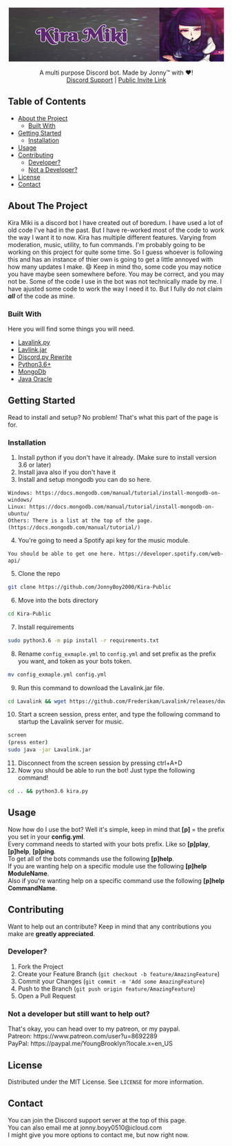 <p align="center">
  <a href="https://github.com/JonnyBoy2000/Kira-Miki">
    <img src="kira_banner.png"width="500" height="125">
  </a>
  <p align="center">
    A multi purpose Discord bot. Made by Jonny™ with ❤!
    <br/>
    <a href="https://discord.gg/dbUFDg7">Discord Support</a>
    |
    <a href="https://discordapp.com/oauth2/authorize?client_id=538344287843123205&scope=bot&permissions=267779137">Public Invite Link</a>
  </p>
</p>

## Table of Contents
* [About the Project](#about-the-project)
  * [Built With](#built-with)
* [Getting Started](#getting-started)
  * [Installation](#installation)
* [Usage](#usage)
* [Contributing](#contributing)
  * [Developer?](#developer)
  * [Not a Developer?](#not-a-developer-but-still-want-to-help-out)
* [License](#license)
* [Contact](#contact)

## About The Project
Kira Miki is a discord bot I have created out of boredum. I have used a lot of old code I've had in the past. But I have re-worked most of the code to work the way I want it to now. Kira has multiple different features. Varying from moderation, music, utility, to fun commands. I'm probably going to be working on this project for quite some time. So I guess whoever is following this and has an instance of thier own is going to get a little annoyed with how many updates I make. :smile: Keep in mind tho, some code you may notice you have maybe seen somewhere before. You may be correct, and you may not be. Some of the code I use in the bot was not technically made by me. I have ajusted some code to work the way I need it to. But I fully do not claim ***all*** of the code as mine.

### Built With
Here you will find some things you will need.
* [Lavalink.py](https://github.com/JonnyBoy2000/Lavalink.py)
* [Lavlink.jar](https://github.com/Frederikam/Lavalink)
* [Discord.py Rewrite](https://github.com/Rapptz/discord.py/)
* [Python3.6+](https://www.python.org/)
* [MongoDb](https://docs.mongodb.com/)
* [Java Oracle](https://www.oracle.com/java/)

## Getting Started
Read to install and setup? No problem! That's what this part of the page is for.

### Installation
1) Install python if you don't have it already. (Make sure to install version 3.6 or later)
2) Install java also if you don't have it
3) Install and setup mongodb you can do so here.
```
Windows: https://docs.mongodb.com/manual/tutorial/install-mongodb-on-windows/
Linux: https://docs.mongodb.com/manual/tutorial/install-mongodb-on-ubuntu/
Others: There is a list at the top of the page. (https://docs.mongodb.com/manual/tutorial/)
```
4) You're going to need a Spotify api key for the music module.
```
You should be able to get one here. https://developer.spotify.com/web-api/
```
5) Clone the repo
```sh
git clone https://github.com/JonnyBoy2000/Kira-Public
```
6) Move into the bots directory
```sh
cd Kira-Public
```
7) Install requirements
```sh
sudo python3.6 -m pip install -r requirements.txt
```
8) Rename `config_exmaple.yml` to `config.yml` and set prefix as the prefix you want, and token as your bots token.
```sh
mv config_exmaple.yml config.yml
```
9) Run this command to download the Lavalink.jar file.
```sh
cd Lavalink && wget https://github.com/Frederikam/Lavalink/releases/download/3.2.0.3/Lavalink.jar
```
10) Start a screen session, press enter, and type the following command to startup the Lavalink server for music.
```sh
screen
(press enter)
sudo java -jar Lavalink.jar
```
11) Disconnect from the screen session by pressing ctrl+A+D
12) Now you should be able to run the bot! Just type the following command! 
```sh
cd .. && python3.6 kira.py
```

## Usage
<p>
  Now how do I use the bot? Well it's simple, keep in mind that <b>[p]</b> = the prefix you set in your <b>config.yml</b>.
  <br/>
  Every command needs to started with your bots prefix. Like so <b>[p]play</b>, <b>[p]help</b>, <b>[p]ping</b>.
  <br/>
  To get all of the bots commands use the following <b>[p]help</b>.
  <br/>
  If you are wanting help on a specific module use the following <b>[p]help ModuleName</b>.
  <br/>
  Also if you're wanting help on a specific command use the following <b>[p]help CommandName</b>.
</p>

## Contributing
Want to help out an contribute? Keep in mind that any contributions you make are **greatly appreciated**.

### Developer?
1. Fork the Project
2. Create your Feature Branch (`git checkout -b feature/AmazingFeature`)
3. Commit your Changes (`git commit -m 'Add some AmazingFeature`)
4. Push to the Branch (`git push origin feature/AmazingFeature`)
5. Open a Pull Request

### Not a developer but still want to help out?
<p>
  That's okay, you can head over to my patreon, or my paypal.
  <br/>
  Patreon: https://www.patreon.com/user?u=8692289
  <br/>
  PayPal: https://paypal.me/YoungBrooklyn?locale.x=en_US
</p>

## License
Distributed under the MIT License. See `LICENSE` for more information.

## Contact
<p>
  You can join the Discord support server at the top of this page.
  <br/>
  You can also email me at jonny.boyy0510@icloud.com
  <br/>
  I might give you more options to contact me, but now right now.
</p>

